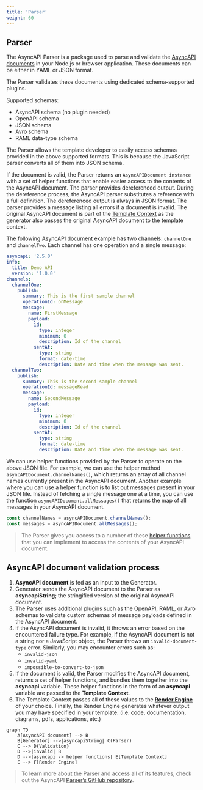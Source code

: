 ```yaml
---
title: 'Parser'
weight: 60
---
```


## Parser

The AsyncAPI Parser is a package used to parse and validate the [AsyncAPI documents](asyncapi-document) in your Node.js or browser application. These documents can be either in YAML or JSON format.

The Parser validates these documents using dedicated schema-supported plugins.

Supported schemas:

- AsyncAPI schema (no plugin needed)
- OpenAPI schema
- JSON schema
- Avro schema
- RAML data-type schema

The Parser allows the template developer to easily access schemas provided in the above supported formats. This is because the JavaScript parser converts all of them into JSON schema.

If the document is valid, the Parser returns an `AsyncAPIDocument instance` with a set of helper functions that enable easier access to the contents of the AsyncAPI document. The parser provides dereferenced output. During the dereference process, the AsyncAPI parser substitutes a reference with a full definition. The dereferenced output is always in JSON format. The parser provides a message listing all errors if a document is invalid. The original AsyncAPI document is part of the [Template Context](template-context) as the generator also passes the original AsyncAPI document to the template context.

The following AsyncAPI document example has two channels: `channelOne` and `channelTwo`. Each channel has one operation and a single message:

```yaml
asyncapi: '2.5.0'
info:
  title: Demo API
  version: '1.0.0'
channels:
  channelOne:
    publish:
      summary: This is the first sample channel
      operationId: onMessage
      message:
        name: FirstMessage
        payload:
          id:
            type: integer
            minimum: 0
            description: Id of the channel
          sentAt:
            type: string
            format: date-time
            description: Date and time when the message was sent.
  channelTwo:
    publish:
      summary: This is the second sample channel
      operationId: messageRead
      message:
        name: SecondMessage
        payload:
          id:
            type: integer
            minimum: 0
            description: Id of the channel
          sentAt:
            type: string
            format: date-time
            description: Date and time when the message was sent.
```

We can use helper functions provided by the Parser to operate on the above JSON file. For example, we can use the helper method `asyncAPIDocument.channelNames()`, which returns an array of all channel names currently present in the AsyncAPI document. Another example where you can use a helper function is to list out messages present in your JSON file. Instead of fetching a single message one at a time, you can use the function `asyncAPIDocument.allMessages()` that returns the map of all messages in your AsyncAPI document.

```js
const channelNames = asyncAPIDocument.channelNames();
const messages = asyncAPIDocument.allMessages();
```

> The Parser gives you access to a number of these [helper functions](https://github.com/asyncapi/parser-api/blob/master/docs/api.md) that you can implement to access the contents of your AsyncAPI document.

## AsyncAPI document validation process

1. **AsyncAPI document** is fed as an input to the Generator.
1. Generator sends the AsyncAPI document to the Parser as **asyncapiString**; the stringified version of the original AsyncAPI document.
1. The Parser uses additional plugins such as the OpenAPI, RAML, or Avro schemas to validate custom schemas of message payloads defined in the AsyncAPI document.
1. If the AsyncAPI document is invalid, it throws an error based on the encountered failure type. For example, if the AsyncAPI document is not a string nor a JavaScript object, the Parser throws an `invalid-document-type` error.
   Similarly, you may encounter errors such as:
   - `invalid-json`
   - `invalid-yaml`
   - `impossible-to-convert-to-json`
1. If the document is valid, the Parser modifies the AsyncAPI document, returns a set of helper functions, and bundles them together into the **asyncapi** variable. These helper functions in the form of an **asyncapi** variable are passed to the **Template Context**.
1. The Template Context passes all of these values to the [**Render Engine**](react-render-engine) of your choice. Finally, the Render Engine generates whatever output you may have specified in your template. (i.e. code, documentation, diagrams, pdfs, applications, etc.)

```mermaid
graph TD
    A[AsyncAPI document] --> B
    B[Generator] -->|asyncapiString| C(Parser)
    C --> D{Validation}
    D -->|invalid| B
    D -->|asyncapi -> helper functions| E[Template Context]
    E --> F[Render Engine]
```

> To learn more about the Parser and access all of its features, check out the AsyncAPI [Parser’s GitHub repository](https://github.com/asyncapi/parser-js).
